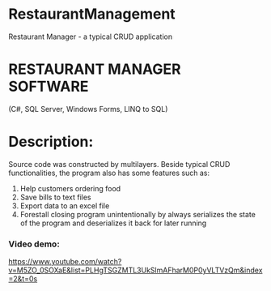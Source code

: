 # RestaurantManagement
Restaurant Manager - a typical CRUD application

# RESTAURANT MANAGER SOFTWARE
(C#, SQL Server, Windows Forms, LINQ to SQL)

# Description: 
Source code was constructed by multilayers. Beside typical CRUD functionalities, the program also has some features such as: 
1. Help customers ordering food
2. Save bills to text files
3. Export data to an excel file
4. Forestall closing program unintentionally by always serializes the state of the program and deserializes it back for later running

### Video demo:
https://www.youtube.com/watch?v=M5ZO_0SOXaE&list=PLHgTSGZMTL3UkSlmAFharM0P0yVLTVzQm&index=2&t=0s
